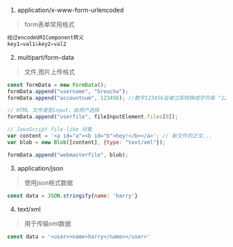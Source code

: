 1. application/x-www-form-urlencoded
> form表单常用格式
```js
经过encodeURIComponent转义
key1=val1&key2=val2
```
2. multipart/form-data
> 文件,图片上传格式
```js
const formData = new FormData();
formData.append("username", "Groucho");
formData.append("accountnum", 123456); //数字123456会被立即转换成字符串 "123456"

// HTML 文件类型input，由用户选择
formData.append("userfile", fileInputElement.files[0]);

// JavaScript file-like 对象
var content = '<a id="a"><b id="b">hey!</b></a>'; // 新文件的正文...
var blob = new Blob([content], {type: "text/xml"});

formData.append("webmasterfile", blob);
```

3. application/json
> 使用json格式数据
```js
const data = JSON.stringify{name: 'harry'}
```

4. text/xml
> 用于传输xml数据
```js
const data = '<user><name>harry</name></user>'
```


